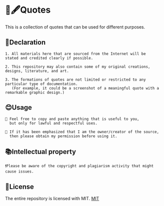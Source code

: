 # 📜🖋Quotes
This is a collection of quotes that can be used for different purposes.


## 🧾Declaration
```
1. All materials here that are sourced from the Internet will be stated and credited clearly if possible.

2. This repository may also contain some of my original creations, designs, literature, and art.

3. The formations of quotes are not limited or restricted to any particular type of documentation.
   (For example, it could be a screenshot of a meaningful quote with a remarkable graphic design.)
```


## 😊Usage
```
🔎 Feel free to copy and paste anything that is useful to you, 
  but only for lawful and respectful uses.

🔎 If it has been emphasized that I am the owner/creator of the source, 
  then please obtain my permission before using it.
```


## 📚Intellectual property
```
❗️Please be aware of the copyright and plagiarism activity that might cause issues.
```


## 🎫License
The entire repository is licensed with MIT.
[MIT](https://choosealicense.com/licenses/mit/)
